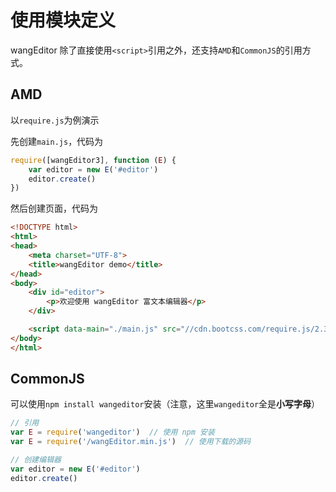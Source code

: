 # 使用模块定义

wangEditor 除了直接使用`<script>`引用之外，还支持`AMD`和`CommonJS`的引用方式。

## AMD

以`require.js`为例演示

先创建`main.js`，代码为

```javascript
require([wangEditor3], function (E) {
    var editor = new E('#editor')
    editor.create()
})
```

然后创建页面，代码为

```html
<!DOCTYPE html>
<html>
<head>
    <meta charset="UTF-8">
    <title>wangEditor demo</title>
</head>
<body>
    <div id="editor">
        <p>欢迎使用 wangEditor 富文本编辑器</p>
    </div>

    <script data-main="./main.js" src="//cdn.bootcss.com/require.js/2.3.3/require.js"></script>
</body>
</html>
```

## CommonJS

可以使用`npm install wangeditor`安装（注意，这里`wangeditor`全是**小写字母**）

```javascript
// 引用
var E = require('wangeditor')  // 使用 npm 安装
var E = require('/wangEditor.min.js')  // 使用下载的源码

// 创建编辑器
var editor = new E('#editor')
editor.create()
```
